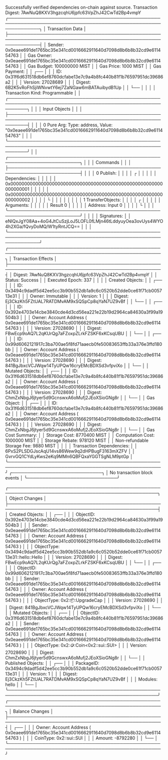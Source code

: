Successfully verified dependencies on-chain against source.
Transaction Digest: 7AwNuQ8KXV3hgzcqhU6jpfc63VpZhJ42CwTd2Bp4vmpY
╭──────────────────────────────────────────────────────────────────────────────────────────────────────────────╮
│ Transaction Data                                                                                             │
├──────────────────────────────────────────────────────────────────────────────────────────────────────────────┤
│ Sender: 0x0eaee691de1765bc35e341cd0016662911640d7098d8b6b8b32cd9e611454763                                   │
│ Gas Owner: 0x0eaee691de1765bc35e341cd0016662911640d7098d8b6b8b32cd9e611454763                                │
│ Gas Budget: 100000000 MIST                                                                                   │
│ Gas Price: 1000 MIST                                                                                         │
│ Gas Payment:                                                                                                 │
│  ┌──                                                                                                         │
│  │ ID: 0x31f6d631518db6ef8760dcfabe13e7c9a4b8fc440b81f1b76597951dc39686a2                                    │
│  │ Version: 27028689                                                                                         │
│  │ Digest: 6B2K5vRoFhSjiWNvwtY6ej7ZaNGaw6mBATAuibydB1Up                                                      │
│  └──                                                                                                         │
│                                                                                                              │
│ Transaction Kind: Programmable                                                                               │
│ ╭──────────────────────────────────────────────────────────────────────────────────────────────────────────╮ │
│ │ Input Objects                                                                                            │ │
│ ├──────────────────────────────────────────────────────────────────────────────────────────────────────────┤ │
│ │ 0   Pure Arg: Type: address, Value: "0x0eaee691de1765bc35e341cd0016662911640d7098d8b6b8b32cd9e611454763" │ │
│ ╰──────────────────────────────────────────────────────────────────────────────────────────────────────────╯ │
│ ╭─────────────────────────────────────────────────────────────────────────╮                                  │
│ │ Commands                                                                │                                  │
│ ├─────────────────────────────────────────────────────────────────────────┤                                  │
│ │ 0  Publish:                                                             │                                  │
│ │  ┌                                                                      │                                  │
│ │  │ Dependencies:                                                        │                                  │
│ │  │   0x0000000000000000000000000000000000000000000000000000000000000001 │                                  │
│ │  │   0x0000000000000000000000000000000000000000000000000000000000000002 │                                  │
│ │  └                                                                      │                                  │
│ │                                                                         │                                  │
│ │ 1  TransferObjects:                                                     │                                  │
│ │  ┌                                                                      │                                  │
│ │  │ Arguments:                                                           │                                  │
│ │  │   Result 0                                                           │                                  │
│ │  │ Address: Input  0                                                    │                                  │
│ │  └                                                                      │                                  │
│ ╰─────────────────────────────────────────────────────────────────────────╯                                  │
│                                                                                                              │
│ Signatures:                                                                                                  │
│    eNIQxJgY08Aa+4oG4JtCuSzjLoJ5LOFL0fLMjn46tLddyuyOea3ovUys4WYO4h2XGa/fQvyDoMQ/W1tyRntJCQ==                  │
│                                                                                                              │
╰──────────────────────────────────────────────────────────────────────────────────────────────────────────────╯
╭───────────────────────────────────────────────────────────────────────────────────────────────────╮
│ Transaction Effects                                                                               │
├───────────────────────────────────────────────────────────────────────────────────────────────────┤
│ Digest: 7AwNuQ8KXV3hgzcqhU6jpfc63VpZhJ42CwTd2Bp4vmpY                                              │
│ Status: Success                                                                                   │
│ Executed Epoch: 337                                                                               │
│                                                                                                   │
│ Created Objects:                                                                                  │
│  ┌──                                                                                              │
│  │ ID: 0x3494c9dadf5d42ee5cc3b90b552db1a9c6c0520b52dde0ce61f71cb005713e31                         │
│  │ Owner: Immutable                                                                               │
│  │ Version: 1                                                                                     │
│  │ Digest: Ej3CkzKh5FZtUAL7RATDMvAM9xSQSpCp8qYaN7UZ9vBf                                           │
│  └──                                                                                              │
│  ┌──                                                                                              │
│  │ ID: 0x392e4703e14cbe3840cde4d3cd56ea221e22b19d2964ca84630a3f99a19504b3                         │
│  │ Owner: Account Address ( 0x0eaee691de1765bc35e341cd0016662911640d7098d8b6b8b32cd9e611454763 )  │
│  │ Version: 27028690                                                                              │
│  │ Digest: FBwEcp9oAQ7L2qKUrQg7aFZoxpZLrkFZSKF6xKCsqUBU                                           │
│  └──                                                                                              │
│  ┌──                                                                                              │
│  │ ID: 0x99d6062121917c3ba700ae5f8fd71aaecb0fe50083653ffb33a376e3ffd180bb                         │
│  │ Owner: Account Address ( 0x0eaee691de1765bc35e341cd0016662911640d7098d8b6b8b32cd9e611454763 )  │
│  │ Version: 27028690                                                                              │
│  │ Digest: 841BgJbxcVCJWqw14TyUPQw16cryEMcBDXSd3vfpviXo                                           │
│  └──                                                                                              │
│ Mutated Objects:                                                                                  │
│  ┌──                                                                                              │
│  │ ID: 0x31f6d631518db6ef8760dcfabe13e7c9a4b8fc440b81f1b76597951dc39686a2                         │
│  │ Owner: Account Address ( 0x0eaee691de1765bc35e341cd0016662911640d7098d8b6b8b32cd9e611454763 )  │
│  │ Version: 27028690                                                                              │
│  │ Digest: ChmZxNbgJ6jtyer5d9GcnswxA6oMufj2JEoXSioGNg8r                                           │
│  └──                                                                                              │
│ Gas Object:                                                                                       │
│  ┌──                                                                                              │
│  │ ID: 0x31f6d631518db6ef8760dcfabe13e7c9a4b8fc440b81f1b76597951dc39686a2                         │
│  │ Owner: Account Address ( 0x0eaee691de1765bc35e341cd0016662911640d7098d8b6b8b32cd9e611454763 )  │
│  │ Version: 27028690                                                                              │
│  │ Digest: ChmZxNbgJ6jtyer5d9GcnswxA6oMufj2JEoXSioGNg8r                                           │
│  └──                                                                                              │
│ Gas Cost Summary:                                                                                 │
│    Storage Cost: 8770400 MIST                                                                     │
│    Computation Cost: 1000000 MIST                                                                 │
│    Storage Rebate: 978120 MIST                                                                    │
│    Non-refundable Storage Fee: 9880 MIST                                                          │
│                                                                                                   │
│ Transaction Dependencies:                                                                         │
│    6PxS2PLSDGJscAqU14vs86Wew9q2dHPBugF3163mXZFV                                                   │
│    GvrvGQ1CYdLyKws2eKq9MMn6QBFQxaYGGTSgNLM9ptGp                                                   │
╰───────────────────────────────────────────────────────────────────────────────────────────────────╯
╭─────────────────────────────╮
│ No transaction block events │
╰─────────────────────────────╯

╭──────────────────────────────────────────────────────────────────────────────────────────────────╮
│ Object Changes                                                                                   │
├──────────────────────────────────────────────────────────────────────────────────────────────────┤
│ Created Objects:                                                                                 │
│  ┌──                                                                                             │
│  │ ObjectID: 0x392e4703e14cbe3840cde4d3cd56ea221e22b19d2964ca84630a3f99a19504b3                  │
│  │ Sender: 0x0eaee691de1765bc35e341cd0016662911640d7098d8b6b8b32cd9e611454763                    │
│  │ Owner: Account Address ( 0x0eaee691de1765bc35e341cd0016662911640d7098d8b6b8b32cd9e611454763 ) │
│  │ ObjectType: 0x3494c9dadf5d42ee5cc3b90b552db1a9c6c0520b52dde0ce61f71cb005713e31::hello::Hello  │
│  │ Version: 27028690                                                                             │
│  │ Digest: FBwEcp9oAQ7L2qKUrQg7aFZoxpZLrkFZSKF6xKCsqUBU                                          │
│  └──                                                                                             │
│  ┌──                                                                                             │
│  │ ObjectID: 0x99d6062121917c3ba700ae5f8fd71aaecb0fe50083653ffb33a376e3ffd180bb                  │
│  │ Sender: 0x0eaee691de1765bc35e341cd0016662911640d7098d8b6b8b32cd9e611454763                    │
│  │ Owner: Account Address ( 0x0eaee691de1765bc35e341cd0016662911640d7098d8b6b8b32cd9e611454763 ) │
│  │ ObjectType: 0x2::package::UpgradeCap                                                          │
│  │ Version: 27028690                                                                             │
│  │ Digest: 841BgJbxcVCJWqw14TyUPQw16cryEMcBDXSd3vfpviXo                                          │
│  └──                                                                                             │
│ Mutated Objects:                                                                                 │
│  ┌──                                                                                             │
│  │ ObjectID: 0x31f6d631518db6ef8760dcfabe13e7c9a4b8fc440b81f1b76597951dc39686a2                  │
│  │ Sender: 0x0eaee691de1765bc35e341cd0016662911640d7098d8b6b8b32cd9e611454763                    │
│  │ Owner: Account Address ( 0x0eaee691de1765bc35e341cd0016662911640d7098d8b6b8b32cd9e611454763 ) │
│  │ ObjectType: 0x2::coin::Coin<0x2::sui::SUI>                                                    │
│  │ Version: 27028690                                                                             │
│  │ Digest: ChmZxNbgJ6jtyer5d9GcnswxA6oMufj2JEoXSioGNg8r                                          │
│  └──                                                                                             │
│ Published Objects:                                                                               │
│  ┌──                                                                                             │
│  │ PackageID: 0x3494c9dadf5d42ee5cc3b90b552db1a9c6c0520b52dde0ce61f71cb005713e31                 │
│  │ Version: 1                                                                                    │
│  │ Digest: Ej3CkzKh5FZtUAL7RATDMvAM9xSQSpCp8qYaN7UZ9vBf                                          │
│  │ Modules: hello                                                                                │
│  └──                                                                                             │
╰──────────────────────────────────────────────────────────────────────────────────────────────────╯
╭───────────────────────────────────────────────────────────────────────────────────────────────────╮
│ Balance Changes                                                                                   │
├───────────────────────────────────────────────────────────────────────────────────────────────────┤
│  ┌──                                                                                              │
│  │ Owner: Account Address ( 0x0eaee691de1765bc35e341cd0016662911640d7098d8b6b8b32cd9e611454763 )  │
│  │ CoinType: 0x2::sui::SUI                                                                        │
│  │ Amount: -8792280                                                                               │
│  └──                                                                                              │
╰───────────────────────────────────────────────────────────────────────────────────────────────────╯
